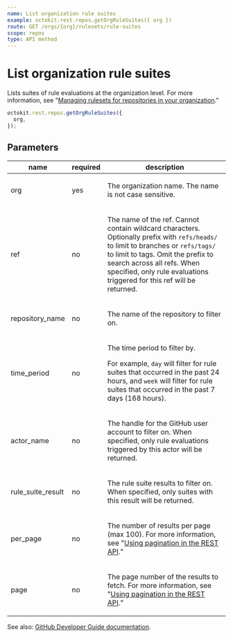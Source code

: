 ```yaml
---
name: List organization rule suites
example: octokit.rest.repos.getOrgRuleSuites({ org })
route: GET /orgs/{org}/rulesets/rule-suites
scope: repos
type: API method
---
```


# List organization rule suites

Lists suites of rule evaluations at the organization level.
For more information, see "[Managing rulesets for repositories in your organization](https://docs.github.com/organizations/managing-organization-settings/managing-rulesets-for-repositories-in-your-organization#viewing-insights-for-rulesets)."

```js
octokit.rest.repos.getOrgRuleSuites({
  org,
});
```

## Parameters

<table>
  <thead>
    <tr>
      <th>name</th>
      <th>required</th>
      <th>description</th>
    </tr>
  </thead>
  <tbody>
    <tr><td>org</td><td>yes</td><td>

The organization name. The name is not case sensitive.

</td></tr>
<tr><td>ref</td><td>no</td><td>

The name of the ref. Cannot contain wildcard characters. Optionally prefix with `refs/heads/` to limit to branches or `refs/tags/` to limit to tags. Omit the prefix to search across all refs. When specified, only rule evaluations triggered for this ref will be returned.

</td></tr>
<tr><td>repository_name</td><td>no</td><td>

The name of the repository to filter on.

</td></tr>
<tr><td>time_period</td><td>no</td><td>

The time period to filter by.

For example, `day` will filter for rule suites that occurred in the past 24 hours, and `week` will filter for rule suites that occurred in the past 7 days (168 hours).

</td></tr>
<tr><td>actor_name</td><td>no</td><td>

The handle for the GitHub user account to filter on. When specified, only rule evaluations triggered by this actor will be returned.

</td></tr>
<tr><td>rule_suite_result</td><td>no</td><td>

The rule suite results to filter on. When specified, only suites with this result will be returned.

</td></tr>
<tr><td>per_page</td><td>no</td><td>

The number of results per page (max 100). For more information, see "[Using pagination in the REST API](https://docs.github.com/rest/using-the-rest-api/using-pagination-in-the-rest-api)."

</td></tr>
<tr><td>page</td><td>no</td><td>

The page number of the results to fetch. For more information, see "[Using pagination in the REST API](https://docs.github.com/rest/using-the-rest-api/using-pagination-in-the-rest-api)."

</td></tr>
  </tbody>
</table>

See also: [GitHub Developer Guide documentation](https://docs.github.com/rest/orgs/rule-suites#list-organization-rule-suites).
